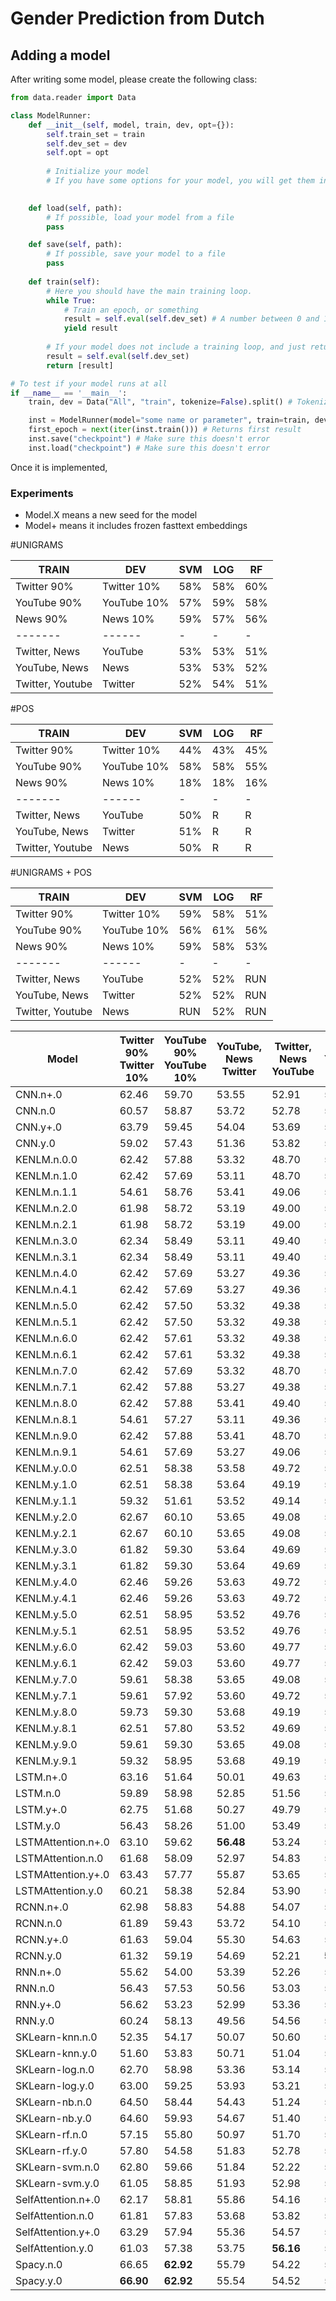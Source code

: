 # Gender Prediction from Dutch

## Adding a model
After writing some model, please create the following class:

```python
from data.reader import Data

class ModelRunner:
    def __init__(self, model, train, dev, opt={}):
        self.train_set = train
        self.dev_set = dev
        self.opt = opt
        
        # Initialize your model
        # If you have some options for your model, you will get them in opt.
        

    def load(self, path):
        # If possible, load your model from a file
        pass

    def save(self, path):
        # If possible, save your model to a file
        pass
    
    def train(self):
        # Here you should have the main training loop.
        while True:
            # Train an epoch, or something
            result = self.eval(self.dev_set) # A number between 0 and 100
            yield result
        
        # If your model does not include a training loop, and just returns a result:
        result = self.eval(self.dev_set)
        return [result]

# To test if your model runs at all
if __name__ == '__main__':
    train, dev = Data("All", "train", tokenize=False).split() # Tokenize=False is just faster, but less accurate

    inst = ModelRunner(model="some name or parameter", train=train, dev=dev, opt={})
    first_epoch = next(iter(inst.train())) # Returns first result
    inst.save("checkpoint") # Make sure this doesn't error
    inst.load("checkpoint") # Make sure this doesn't error
```

Once it is implemented, 

### Experiments
- Model.X means a new seed for the model
- Model+ means it includes frozen fasttext embeddings


#UNIGRAMS

|TRAIN|DEV|SVM|LOG|RF|
| --- | - | - | - | -|
|Twitter 90%|Twitter 10%|58%|58%|60%|
|YouTube 90%|YouTube 10%|57%|59%|58%|
|News 90%|News 10%|59%|57%|56%|
| -------| ------ | - | - | - |
|Twitter, News|YouTube|53%|53%|51%|
|YouTube, News|News|53%|53%|52%|
|Twitter, Youtube|Twitter|52%|54%|51%|


#POS

|TRAIN|DEV|SVM|LOG|RF|
| --- | - | - | - | -|
|Twitter 90%|Twitter 10%|44%|43%|45%|
|YouTube 90%|YouTube 10%|58%|58%|55%|
|News 90%|News 10%|18%|18%|16%|
| -------| ------ | - | - | - |
|Twitter, News|YouTube|50%|R|R|
|YouTube, News|Twitter|51%|R|R|
|Twitter, Youtube|News|50%|R|R|

#UNIGRAMS + POS

|TRAIN |DEV|SVM|LOG|RF|
| ---- | - | - | - | -|
|Twitter 90%|Twitter 10%|59%|58%|51%|
|YouTube 90%|YouTube 10%|56%|61%|56%|
|News 90%|News 10%|59%|58%|53%|
| -------| ------ | - | - | - |
|Twitter, News|YouTube|52%|52%|RUN|
|YouTube, News|Twitter|52%|52%|RUN|
|Twitter, Youtube|News|RUN|52%|RUN|



| Model | Twitter 90% Twitter 10% | YouTube 90% YouTube 10% | YouTube, News Twitter | Twitter, News YouTube | Twitter, YouTube News | News 90% News 10% |
| ----- | ----------------------- | ----------------------- | --------------------- | --------------------- | --------------------- | ----------------- |
| CNN.n+.0 | 62.46 | 59.70 | 53.55 | 52.91 | 51.79 | 59.50 |
| CNN.n.0 | 60.57 | 58.87 | 53.72 | 52.78 | 50.74 | 54.67 |
| CNN.y+.0 | 63.79 | 59.45 | 54.04 | 53.69 | 52.03 | 61.17 |
| CNN.y.0 | 59.02 | 57.43 | 51.36 | 53.82 | 51.90 | 56.83 |
| KENLM.n.0.0 | 62.42 | 57.88 | 53.32 | 48.70 | 52.13 | 61.96 |
| KENLM.n.1.0 | 62.42 | 57.69 | 53.11 | 48.70 | 52.21 | 60.33 |
| KENLM.n.1.1 | 54.61 | 58.76 | 53.41 | 49.06 | 52.21 | 60.87 |
| KENLM.n.2.0 | 61.98 | 58.72 | 53.19 | 49.00 | 52.05 | 64.13 |
| KENLM.n.2.1 | 61.98 | 58.72 | 53.19 | 49.00 | 52.05 | 64.13 |
| KENLM.n.3.0 | 62.34 | 58.49 | 53.11 | 49.40 | 52.21 | 61.96 |
| KENLM.n.3.1 | 62.34 | 58.49 | 53.11 | 49.40 | 52.21 | 61.96 |
| KENLM.n.4.0 | 62.42 | 57.69 | 53.27 | 49.36 | 52.21 | 61.41 |
| KENLM.n.4.1 | 62.42 | 57.69 | 53.27 | 49.36 | 52.21 | 61.41 |
| KENLM.n.5.0 | 62.42 | 57.50 | 53.32 | 49.38 | 52.13 | 60.60 |
| KENLM.n.5.1 | 62.42 | 57.50 | 53.32 | 49.38 | 52.13 | 60.60 |
| KENLM.n.6.0 | 62.42 | 57.61 | 53.32 | 49.38 | 52.13 | 60.87 |
| KENLM.n.6.1 | 62.42 | 57.61 | 53.32 | 49.38 | 52.13 | 60.87 |
| KENLM.n.7.0 | 62.42 | 57.69 | 53.32 | 48.70 | 50.68 | 61.41 |
| KENLM.n.7.1 | 62.42 | 57.88 | 53.27 | 49.38 | 52.13 | 60.87 |
| KENLM.n.8.0 | 62.42 | 57.88 | 53.41 | 49.40 | 52.21 | 61.96 |
| KENLM.n.8.1 | 54.61 | 57.27 | 53.11 | 49.36 | 50.66 | 60.33 |
| KENLM.n.9.0 | 62.42 | 57.88 | 53.41 | 48.70 | 52.21 | 61.96 |
| KENLM.n.9.1 | 54.61 | 57.69 | 53.27 | 49.06 | 52.13 | 61.68 |
| KENLM.y.0.0 | 62.51 | 58.38 | 53.58 | 49.72 | 51.58 | 62.77 |
| KENLM.y.1.0 | 62.51 | 58.38 | 53.64 | 49.19 | 51.45 | 60.87 |
| KENLM.y.1.1 | 59.32 | 51.61 | 53.52 | 49.14 | 51.45 | 52.45 |
| KENLM.y.2.0 | 62.67 | 60.10 | 53.65 | 49.08 | 51.61 | 64.95 |
| KENLM.y.2.1 | 62.67 | 60.10 | 53.65 | 49.08 | 51.61 | 64.95 |
| KENLM.y.3.0 | 61.82 | 59.30 | 53.64 | 49.69 | 51.50 | 62.77 |
| KENLM.y.3.1 | 61.82 | 59.30 | 53.64 | 49.69 | 51.50 | 62.77 |
| KENLM.y.4.0 | 62.46 | 59.26 | 53.63 | 49.72 | 51.56 | 63.04 |
| KENLM.y.4.1 | 62.46 | 59.26 | 53.63 | 49.72 | 51.56 | 63.04 |
| KENLM.y.5.0 | 62.51 | 58.95 | 53.52 | 49.76 | 51.45 | 62.50 |
| KENLM.y.5.1 | 62.51 | 58.95 | 53.52 | 49.76 | 51.45 | 62.50 |
| KENLM.y.6.0 | 62.42 | 59.03 | 53.60 | 49.77 | 51.45 | 62.77 |
| KENLM.y.6.1 | 62.42 | 59.03 | 53.60 | 49.77 | 51.45 | 62.77 |
| KENLM.y.7.0 | 59.61 | 58.38 | 53.65 | 49.08 | 51.61 | 60.87 |
| KENLM.y.7.1 | 59.61 | 57.92 | 53.60 | 49.72 | 51.53 | 62.77 |
| KENLM.y.8.0 | 59.73 | 59.30 | 53.68 | 49.19 | 51.56 | 60.87 |
| KENLM.y.8.1 | 62.51 | 57.80 | 53.52 | 49.69 | 51.53 | 60.87 |
| KENLM.y.9.0 | 59.61 | 59.30 | 53.65 | 49.08 | 51.45 | 60.87 |
| KENLM.y.9.1 | 59.32 | 58.95 | 53.68 | 49.19 | 51.45 | 60.87 |
| LSTM.n+.0 | 63.16 | 51.64 | 50.01 | 49.63 | 53.38 | 43.00 |
| LSTM.n.0 | 59.89 | 58.98 | 52.85 | 51.56 | 52.55 | 45.17 |
| LSTM.y+.0 | 62.75 | 51.68 | 50.27 | 49.79 | 53.62 | 45.17 |
| LSTM.y.0 | 56.43 | 58.26 | 51.00 | 53.49 | 51.33 | 43.00 |
| LSTMAttention.n+.0 | 63.10 | 59.62 | __**56.48**__ | 53.24 | 53.16 | 55.33 |
| LSTMAttention.n.0 | 61.68 | 58.09 | 52.97 | 54.83 | 51.41 | 55.33 |
| LSTMAttention.y+.0 | 63.43 | 57.77 | 55.87 | 53.65 | 53.50 | 58.00 |
| LSTMAttention.y.0 | 60.21 | 58.38 | 52.84 | 53.90 | 51.17 | 55.33 |
| RCNN.n+.0 | 62.98 | 58.83 | 54.88 | 54.07 | 52.83 | 60.67 |
| RCNN.n.0 | 61.89 | 59.43 | 53.72 | 54.10 | 53.19 | 58.00 |
| RCNN.y+.0 | 61.63 | 59.04 | 55.30 | 54.63 | 53.64 | 58.83 |
| RCNN.y.0 | 61.32 | 59.19 | 54.69 | 52.21 | __**54.69**__ | 58.33 |
| RNN.n+.0 | 55.62 | 54.00 | 53.39 | 52.26 | 52.64 | 45.67 |
| RNN.n.0 | 56.43 | 57.53 | 50.56 | 53.03 | 52.97 | 51.67 |
| RNN.y+.0 | 56.62 | 53.23 | 52.99 | 53.36 | 50.40 | 47.67 |
| RNN.y.0 | 60.24 | 58.13 | 49.56 | 54.56 | 52.31 | 46.67 |
| SKLearn-knn.n.0 | 52.35 | 54.17 | 50.07 | 50.60 | 52.18 | 53.80 |
| SKLearn-knn.y.0 | 51.60 | 53.83 | 50.71 | 51.04 | 50.93 | 50.00 |
| SKLearn-log.n.0 | 62.70 | 58.98 | 53.36 | 53.14 | 52.89 | 61.96 |
| SKLearn-log.y.0 | 63.00 | 59.25 | 53.93 | 53.21 | 53.60 | 65.22 |
| SKLearn-nb.n.0 | 64.50 | 58.44 | 54.43 | 51.24 | 52.46 | 62.50 |
| SKLearn-nb.y.0 | 64.60 | 59.93 | 54.67 | 51.40 | 51.53 | 64.13 |
| SKLearn-rf.n.0 | 57.15 | 55.80 | 50.97 | 51.70 | 50.60 | 52.72 |
| SKLearn-rf.y.0 | 57.80 | 54.58 | 51.83 | 52.78 | 50.11 | 64.67 |
| SKLearn-svm.n.0 | 62.80 | 59.66 | 51.84 | 52.22 | 50.98 | 63.04 |
| SKLearn-svm.y.0 | 61.05 | 58.85 | 51.93 | 52.98 | 52.73 | 65.22 |
| SelfAttention.n+.0 | 62.17 | 58.81 | 55.86 | 54.16 | 53.74 | 62.17 |
| SelfAttention.n.0 | 61.81 | 57.83 | 53.68 | 53.82 | 51.76 | 51.17 |
| SelfAttention.y+.0 | 63.29 | 57.94 | 55.36 | 54.57 | 52.10 | 61.67 |
| SelfAttention.y.0 | 61.03 | 57.38 | 53.75 | __**56.16**__ | 50.33 | 50.17 |
| Spacy.n.0 | 66.65 | __**62.92**__ | 55.79 | 54.22 | 53.60 | __**72.28**__ |
| Spacy.y.0 | __**66.90**__ | __**62.92**__ | 55.54 | 54.52 | 53.77 | 70.11 |
